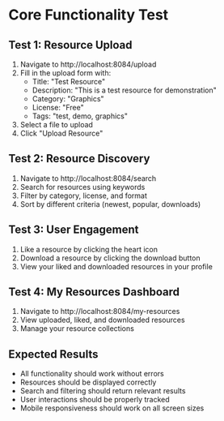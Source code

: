 # Core Functionality Test

## Test 1: Resource Upload
1. Navigate to http://localhost:8084/upload
2. Fill in the upload form with:
   - Title: "Test Resource"
   - Description: "This is a test resource for demonstration"
   - Category: "Graphics"
   - License: "Free"
   - Tags: "test, demo, graphics"
3. Select a file to upload
4. Click "Upload Resource"

## Test 2: Resource Discovery
1. Navigate to http://localhost:8084/search
2. Search for resources using keywords
3. Filter by category, license, and format
4. Sort by different criteria (newest, popular, downloads)

## Test 3: User Engagement
1. Like a resource by clicking the heart icon
2. Download a resource by clicking the download button
3. View your liked and downloaded resources in your profile

## Test 4: My Resources Dashboard
1. Navigate to http://localhost:8084/my-resources
2. View uploaded, liked, and downloaded resources
3. Manage your resource collections

## Expected Results
- All functionality should work without errors
- Resources should be displayed correctly
- Search and filtering should return relevant results
- User interactions should be properly tracked
- Mobile responsiveness should work on all screen sizes